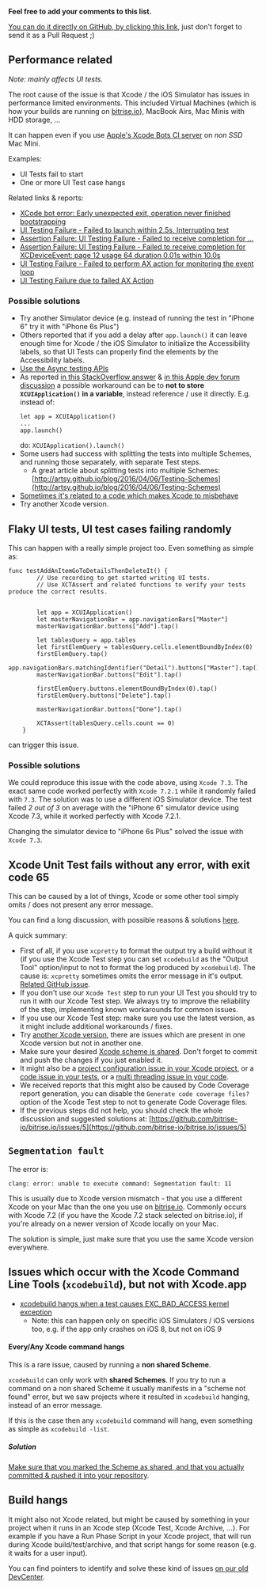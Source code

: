 **Feel free to add your comments to this list.**

[You can do it directly on GitHub, by clicking this link](https://github.com/bitrise-io/devcenter/edit/master/docs/ios/known-xcode-issues.md),
just don't forget to send it as a Pull Request ;)


## Performance related

*Note: mainly affects UI tests.*

The root cause of the issue is that Xcode / the iOS Simulator has issues
in performance limited environments. This included Virtual Machines (which is
how your builds are running on [bitrise.io](https://www.bitrise.io)),
MacBook Airs, Mac Minis with HDD storage, ...

It can happen even if you use
[Apple's Xcode Bots CI server](http://www.openradar.me/23386199) on *non SSD*
Mac Mini.

Examples:

* UI Tests fail to start
* One or more UI Test case hangs

Related links & reports:

* [XCode bot error: Early unexpected exit, operation never finished bootstrapping](http://stackoverflow.com/questions/36312500/xcode-bot-error-early-unexpected-exit-operation-never-finished-bootstrapping)
* [UI Testing Failure - Failed to launch within 2.5s, Interrupting test](https://forums.developer.apple.com/thread/20747)
* [Assertion Failure: UI Testing Failure - Failed to receive completion for ...](https://forums.developer.apple.com/thread/15209)
* [Assertion Failure: UI Testing Failure - Failed to receive completion for XCDeviceEvent: page 12 usage 64 duration 0.01s within 10.0s](https://forums.developer.apple.com/thread/31311)
* [UI Testing Failure - Failed to perform AX action for monitoring the event loop](https://forums.developer.apple.com/thread/31312)
* [UI Testing Failure due to failed AX Action](https://forums.developer.apple.com/thread/4472)


### Possible solutions

* Try another Simulator device (e.g. instead of running the test in "iPhone 6"
  try it with "iPhone 6s Plus")
* Others reported that if you add a delay after `app.launch()` it can
  leave enough time for Xcode / the iOS Simulator to initialize the Accessibility labels,
  so that UI Tests can properly find the elements by the Accessibility labels.
* [Use the Async testing APIs](http://stackoverflow.com/questions/32002330/ios-9-ui-testing-test-fails-because-target-control-isnt-available-yet)
* As reported [in this StackOverflow answer](http://stackoverflow.com/a/37866825/974381) &
  [in this Apple dev forum discussion](https://forums.developer.apple.com/thread/4472)
  a possible workaround can be to **not to store `XCUIApplication()` in a variable**, instead
  reference / use it directly. E.g. instead of:
  ```
  let app = XCUIApplication()
  ...
  app.launch()
  ```
  do: `XCUIApplication().launch()`
* Some users had success with splitting the tests into multiple Schemes,
  and running those separately, with separate Test steps.
  * A great article about splitting tests into multiple Schemes:
    [http://artsy.github.io/blog/2016/04/06/Testing-Schemes](http://artsy.github.io/blog/2016/04/06/Testing-Schemes)
* [Sometimes it's related to a code which makes Xcode to misbehave](https://github.com/fastlane/fastlane/issues/3874#issuecomment-219991408)
* Try another Xcode version.


## Flaky UI tests, UI test cases failing randomly

This can happen with a really simple project too. Even something as
simple as:

```
func testAddAnItemGoToDetailsThenDeleteIt() {
        // Use recording to get started writing UI tests.
        // Use XCTAssert and related functions to verify your tests produce the correct results.


        let app = XCUIApplication()
        let masterNavigationBar = app.navigationBars["Master"]
        masterNavigationBar.buttons["Add"].tap()

        let tablesQuery = app.tables
        let firstElemQuery = tablesQuery.cells.elementBoundByIndex(0)
        firstElemQuery.tap()
        app.navigationBars.matchingIdentifier("Detail").buttons["Master"].tap()
        masterNavigationBar.buttons["Edit"].tap()

        firstElemQuery.buttons.elementBoundByIndex(0).tap()
        firstElemQuery.buttons["Delete"].tap()

        masterNavigationBar.buttons["Done"].tap()

        XCTAssert(tablesQuery.cells.count == 0)
    }
```

can trigger this issue.

### Possible solutions

We could reproduce this issue with the code above, using `Xcode 7.3`.
The exact same code worked perfectly with `Xcode 7.2.1` while it randomly
failed with `7.3`. The solution was to use a different iOS Simulator device.
The test failed *2 out of 3* on average with the "iPhone 6" simulator device
using Xcode 7.3, while it worked perfectly with Xcode 7.2.1.

Changing the simulator device to "iPhone 6s Plus" solved the issue with `Xcode 7.3`.


## Xcode Unit Test fails without any error, with exit code 65

This can be caused by a lot of things, Xcode or some other tool simply
omits / does not present any error message.

You can find a long discussion, with possible reasons & solutions [here](https://github.com/bitrise-io/bitrise.io/issues/5).

A quick summary:

* First of all, if you use `xcpretty` to format the output try a build without it
  (if you use the Xcode Test step you can set `xcodebuild` as the "Output Tool" option/input
  to not to format the log produced by `xcodebuild`). The cause is: `xcpretty` sometimes
  omits the error message in it's output. [Related GitHub issue](https://github.com/bitrise-io/bitrise.io/issues/27).
* If you don't use our `Xcode Test` step to run your UI Test you should try to run
  it with our Xcode Test step. We always try to improve the reliability of the step,
  implementing known workarounds for common issues.
* If you use our Xcode Test step: make sure you use the latest version, as it
  might include additional workarounds / fixes.
* Try [another Xcode version](http://devcenter.bitrise.io/docs/available-stacks#section-how-to-switch-to-the-new-beta-stacks),
  there are issues which are present in one Xcode version but not in another one.
* Make sure your desired [Xcode scheme is shared](http://devcenter.bitrise.io/docs/scheme-cannot-be-found). Don't forget to commit and push the changes if you just enabled it.
* It might also be a [project configuration issue in your Xcode project](https://github.com/bitrise-io/bitrise.io/issues/5#issuecomment-140188658),
  or a [code issue in your tests](https://github.com/bitrise-io/bitrise.io/issues/5#issuecomment-160171566),
  or a [multi threading issue in your code](https://github.com/bitrise-io/bitrise.io/issues/5#issuecomment-190163069).
* We received reports that this might also be caused by Code Coverage report generation,
  you can disable the `Generate code coverage files?` option of the Xcode Test step
  to not to generate Code Coverage files.
* If the previous steps did not help, you should check the whole discussion and suggested solutions at: [https://github.com/bitrise-io/bitrise.io/issues/5](https://github.com/bitrise-io/bitrise.io/issues/5)


## `Segmentation fault`

The error is:

```
clang: error: unable to execute command: Segmentation fault: 11
```

This is usually due to Xcode version mismatch - that you use a different Xcode on your Mac than the one you use on [bitrise.io](https://www.bitrise.io). Commonly occurs with Xcode 7.2 (if you have the Xcode 7.2 stack selected on bitrise.io), if you're already on a newer version of Xcode locally on your Mac.

The solution is simple, just make sure that you use the same Xcode version everywhere.


## Issues which occur with the Xcode Command Line Tools (`xcodebuild`), but not with Xcode.app

* [xcodebuild hangs when a test causes EXC_BAD_ACCESS kernel exception](https://openradar.appspot.com/24222858)
  * Note: this can happen only on specific iOS Simulators / iOS versions too, e.g. if the app only crashes on iOS 8, but not on iOS 9

#### Every/Any Xcode command hangs

This is a rare issue, caused by running a **non shared Scheme**.

`xcodebuild` can only work with **shared Schemes**. If you try to run
a command on a non shared Scheme it usually manifests in a "scheme not found"
error, but we saw projects where it resulted in `xcodebuild` hanging, instead
of an error message.

If this is the case then any `xcodebuild` command will hang, even something
as simple as `xcodebuild -list`.

##### Solution

[Make sure that you marked the Scheme as shared, and that you actually committed & pushed it into your repository](http://devcenter.bitrise.io/v1.0/docs/scheme-cannot-be-found).


## Build hangs

It might also not Xcode related, but might be caused by something in your
project when it runs in an Xcode step (Xcode Test, Xcode Archive, ...).
For example if you have a Run Phase Script in your Xcode project, that will
run during Xcode build/test/archive, and that script hangs for some reason
(e.g. it waits for a user input).

You can find pointers to identify and solve these kind
of issues [on our old DevCenter](http://devcenter.bitrise.io/docs/step-hangs-times-out-after-a-period-without-any-logs-on-bitrise).
